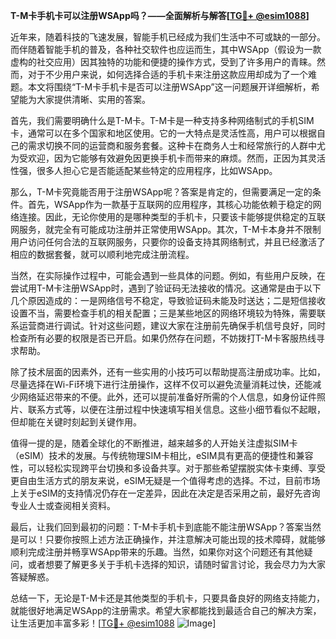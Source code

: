 **T-M卡手机卡可以注册WSApp吗？——全面解析与解答[[TG💪+ @esim1088](https://t.me/s/esim1088)]**

近年来，随着科技的飞速发展，智能手机已经成为我们生活中不可或缺的一部分。而伴随着智能手机的普及，各种社交软件也应运而生，其中WSApp（假设为一款虚构的社交应用）因其独特的功能和便捷的操作方式，受到了许多用户的青睐。然而，对于不少用户来说，如何选择合适的手机卡来注册这款应用却成为了一个难题。本文将围绕“T-M卡手机卡是否可以注册WSApp”这一问题展开详细解析，希望能为大家提供清晰、实用的答案。

首先，我们需要明确什么是T-M卡。T-M卡是一种支持多种网络制式的手机SIM卡，通常可以在多个国家和地区使用。它的一大特点是灵活性高，用户可以根据自己的需求切换不同的运营商和服务套餐。这种卡在商务人士和经常旅行的人群中尤为受欢迎，因为它能够有效避免因更换手机卡而带来的麻烦。然而，正因为其灵活性强，很多人担心它是否能适配某些特定的应用程序，比如WSApp。

那么，T-M卡究竟能否用于注册WSApp呢？答案是肯定的，但需要满足一定的条件。首先，WSApp作为一款基于互联网的应用程序，其核心功能依赖于稳定的网络连接。因此，无论你使用的是哪种类型的手机卡，只要该卡能够提供稳定的互联网服务，就完全有可能成功注册并正常使用WSApp。其次，T-M卡本身并不限制用户访问任何合法的互联网服务，只要你的设备支持其网络制式，并且已经激活了相应的数据套餐，就可以顺利地完成注册流程。

当然，在实际操作过程中，可能会遇到一些具体的问题。例如，有些用户反映，在尝试用T-M卡注册WSApp时，遇到了验证码无法接收的情况。这通常是由于以下几个原因造成的：一是网络信号不稳定，导致验证码未能及时送达；二是短信接收设置不当，需要检查手机的相关配置；三是某些地区的网络环境较为特殊，需要联系运营商进行调试。针对这些问题，建议大家在注册前先确保手机信号良好，同时检查所有必要的权限是否已开启。如果仍然存在问题，不妨拨打T-M卡客服热线寻求帮助。

除了技术层面的因素外，还有一些实用的小技巧可以帮助提高注册成功率。比如，尽量选择在Wi-Fi环境下进行注册操作，这样不仅可以避免流量消耗过快，还能减少网络延迟带来的不便。此外，还可以提前准备好所需的个人信息，如身份证件照片、联系方式等，以便在注册过程中快速填写相关信息。这些小细节看似不起眼，但却能在关键时刻起到关键作用。

值得一提的是，随着全球化的不断推进，越来越多的人开始关注虚拟SIM卡（eSIM）技术的发展。与传统物理SIM卡相比，eSIM具有更高的便捷性和兼容性，可以轻松实现跨平台切换和多设备共享。对于那些希望摆脱实体卡束缚、享受更自由生活方式的朋友来说，eSIM无疑是一个值得考虑的选择。不过，目前市场上关于eSIM的支持情况仍存在一定差异，因此在决定是否采用之前，最好先咨询专业人士或查阅相关资料。

最后，让我们回到最初的问题：T-M卡手机卡到底能不能注册WSApp？答案当然是可以！只要你按照上述方法正确操作，并注意解决可能出现的技术障碍，就能够顺利完成注册并畅享WSApp带来的乐趣。当然，如果你对这个问题还有其他疑问，或者想要了解更多关于手机卡选择的知识，请随时留言讨论，我会尽力为大家答疑解惑。

总结一下，无论是T-M卡还是其他类型的手机卡，只要具备良好的网络支持能力，就能很好地满足WSApp的注册需求。希望大家都能找到最适合自己的解决方案，让生活更加丰富多彩！[[TG💪+ @esim1088](https://t.me/s/esim1088) ![Image](https://i.postimg.cc/4NQfJmqS/Snipaste-2025-05-13-00-14-12.png)]